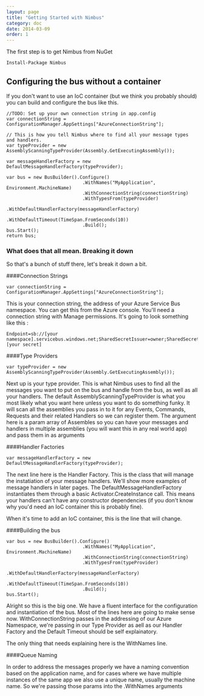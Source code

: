 ```yaml
---
layout: page
title: "Getting Started with Nimbus"
category: doc
date: 2014-03-09
order: 1
---
```


The first step is to get Nimbus from NuGet

	Install-Package Nimbus


## Configuring the bus without a container

If you don't want to use an IoC container (but we think you probably should) you can build and configure the bus like this.

	//TODO: Set up your own connection string in app.config
    var connectionString = ConfigurationManager.AppSettings["AzureConnectionString"];

    // This is how you tell Nimbus where to find all your message types and handlers.
    var typeProvider = new AssemblyScanningTypeProvider(Assembly.GetExecutingAssembly());

    var messageHandlerFactory = new DefaultMessageHandlerFactory(typeProvider);

    var bus = new BusBuilder().Configure()
                                .WithNames("MyApplication", Environment.MachineName)
                                .WithConnectionString(connectionString)
                                .WithTypesFrom(typeProvider)
                                .WithDefaultHandlerFactory(messageHandlerFactory)
                                .WithDefaultTimeout(TimeSpan.FromSeconds(10))
                                .Build();
    bus.Start();
    return bus;


### What does that all mean. Breaking it down ##

So that's a bunch of stuff there, let's break it down a bit.

####Connection Strings

    var connectionString = ConfigurationManager.AppSettings["AzureConnectionString"];
This is your connection string, the address of your Azure Service Bus namespace. You can get this from the Azure console. You'll need a connection string with Manage permissions. It's going to look something like this :

	Endpoint=sb://[your namespace].servicebus.windows.net;SharedSecretIssuer=owner;SharedSecretValue=[your secret]


####Type Providers 

	var typeProvider = new AssemblyScanningTypeProvider(Assembly.GetExecutingAssembly());


Next up is your type provider. This is what Nimbus uses to find all the messages you want to put on the bus and handle from the bus, as well as all your handlers. The default AssemblyScanningTypeProvider is what you most likely what you want here unless you want to do something funky. It will scan all the assemblies you pass in to it for any Events, Commands, Requests and their related Handlers so we can register them. The argument here is a param array of Assembles so you can have your messages and handlers in multiple assemblies (you will want this in any real world app) and pass them in as arguments

####Handler Factories

    var messageHandlerFactory = new DefaultMessageHandlerFactory(typeProvider);

The next line here is the Handler Factory. This is the class that will manage the instatiation of your message handlers. We'll show more examples of message handlers in later pages. The DefaultMessageHandlerFactory instantiates them through a basic Activator.CreateInstance call. This means your handlers can't have any constructor dependencies (if you don't know why you'd need an IoC container this is probably fine). 

When it's time to add an IoC container, this is the line that will change.

####Building the bus


    var bus = new BusBuilder().Configure()
                                .WithNames("MyApplication", Environment.MachineName)
                                .WithConnectionString(connectionString)
                                .WithTypesFrom(typeProvider)
                                .WithDefaultHandlerFactory(messageHandlerFactory)
                                .WithDefaultTimeout(TimeSpan.FromSeconds(10))
                                .Build();
    bus.Start();

Alright so this is the big one. We have a fluent interface for the configuration and instantiation of the bus. Most of the lines here are going to make sense now. WithConnectionString passes in the addressing of our Azure Namespace, we're passing in our Type Provider as aell as our Handler Factory and the Default Timeout should be self explainatory.

The only thing that needs explaining here is the WithNames line.

####Queue Naming

In order to address the messages properly we have a naming convention based on the application name, and for cases where we have multiple instances of the same app we also use a unique name, usually the machine name. So we're passing those params into the .WithNames arguments


